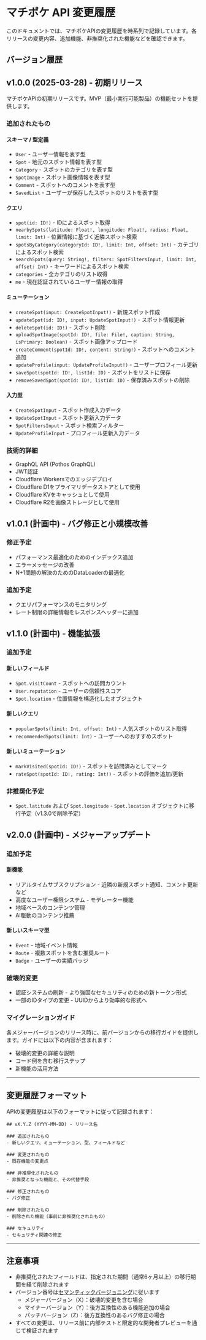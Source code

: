 # マチポケ API 変更履歴

このドキュメントでは、マチポケAPIの変更履歴を時系列で記録しています。各リリースの変更内容、追加機能、非推奨化された機能などを確認できます。

## バージョン履歴

## v1.0.0 (2025-03-28) - 初期リリース

マチポケAPIの初期リリースです。MVP（最小実行可能製品）の機能セットを提供します。

### 追加されたもの

#### スキーマ / 型定義

- `User` - ユーザー情報を表す型
- `Spot` - 地元のスポット情報を表す型
- `Category` - スポットのカテゴリを表す型
- `SpotImage` - スポット画像情報を表す型
- `Comment` - スポットへのコメントを表す型
- `SavedList` - ユーザーが保存したスポットのリストを表す型

#### クエリ

- `spot(id: ID!)` - IDによるスポット取得
- `nearbySpots(latitude: Float!, longitude: Float!, radius: Float, limit: Int)` - 位置情報に基づく近隣スポット検索
- `spotsByCategory(categoryId: ID!, limit: Int, offset: Int)` - カテゴリによるスポット検索
- `searchSpots(query: String!, filters: SpotFiltersInput, limit: Int, offset: Int)` - キーワードによるスポット検索
- `categories` - 全カテゴリのリスト取得
- `me` - 現在認証されているユーザー情報の取得

#### ミューテーション

- `createSpot(input: CreateSpotInput!)` - 新規スポット作成
- `updateSpot(id: ID!, input: UpdateSpotInput!)` - スポット情報更新
- `deleteSpot(id: ID!)` - スポット削除
- `uploadSpotImage(spotId: ID!, file: File!, caption: String, isPrimary: Boolean)` - スポット画像アップロード
- `createComment(spotId: ID!, content: String!)` - スポットへのコメント追加
- `updateProfile(input: UpdateProfileInput!)` - ユーザープロフィール更新
- `saveSpot(spotId: ID!, listId: ID)` - スポットをリストに保存
- `removeSavedSpot(spotId: ID!, listId: ID)` - 保存済みスポットの削除

#### 入力型

- `CreateSpotInput` - スポット作成入力データ
- `UpdateSpotInput` - スポット更新入力データ
- `SpotFiltersInput` - スポット検索フィルター
- `UpdateProfileInput` - プロフィール更新入力データ

### 技術的詳細

- GraphQL API (Pothos GraphQL)
- JWT認証
- Cloudflare Workersでのエッジデプロイ
- Cloudflare D1をプライマリデータストアとして使用
- Cloudflare KVをキャッシュとして使用
- Cloudflare R2を画像ストレージとして使用

## v1.0.1 (計画中) - バグ修正と小規模改善

### 修正予定

- パフォーマンス最適化のためのインデックス追加
- エラーメッセージの改善
- N+1問題の解決のためのDataLoaderの最適化

### 追加予定

- クエリパフォーマンスのモニタリング
- レート制限の詳細情報をレスポンスヘッダーに追加

## v1.1.0 (計画中) - 機能拡張

### 追加予定

#### 新しいフィールド

- `Spot.visitCount` - スポットへの訪問カウント
- `User.reputation` - ユーザーの信頼性スコア
- `Spot.location` - 位置情報を構造化したオブジェクト

#### 新しいクエリ

- `popularSpots(limit: Int, offset: Int)` - 人気スポットのリスト取得
- `recommendedSpots(limit: Int)` - ユーザーへのおすすめスポット

#### 新しいミューテーション

- `markVisited(spotId: ID!)` - スポットを訪問済みとしてマーク
- `rateSpot(spotId: ID!, rating: Int!)` - スポットの評価を追加/更新

### 非推奨化予定

- `Spot.latitude` および `Spot.longitude` - `Spot.location` オブジェクトに移行予定（v1.3.0で削除予定）

## v2.0.0 (計画中) - メジャーアップデート

### 追加予定

#### 新機能

- リアルタイムサブスクリプション - 近隣の新規スポット通知、コメント更新など
- 高度なユーザー権限システム - モデレーター機能
- 地域ベースのコンテンツ管理
- AI駆動のコンテンツ推薦

#### 新しいスキーマ型

- `Event` - 地域イベント情報
- `Route` - 複数スポットを含む推奨ルート
- `Badge` - ユーザーの実績バッジ

### 破壊的変更

- 認証システムの刷新 - より強固なセキュリティのための新トークン形式
- 一部のIDタイプの変更 - UUIDからより効率的な形式へ
  
### マイグレーションガイド

各メジャーバージョンのリリース時に、前バージョンからの移行ガイドを提供します。ガイドには以下の内容が含まれます：

- 破壊的変更の詳細な説明
- コード例を含む移行ステップ
- 新機能の活用方法

---

## 変更履歴フォーマット

APIの変更履歴は以下のフォーマットに従って記録されます：

```
## vX.Y.Z (YYYY-MM-DD) - リリース名

### 追加されたもの
- 新しいクエリ、ミューテーション、型、フィールドなど

### 変更されたもの
- 既存機能の変更点

### 非推奨化されたもの
- 非推奨となった機能と、その代替手段

### 修正されたもの
- バグ修正

### 削除されたもの
- 削除された機能（事前に非推奨化されたもの）

### セキュリティ
- セキュリティ関連の修正
```

---

## 注意事項

- 非推奨化されたフィールドは、指定された期間（通常6ヶ月以上）の移行期間を経て削除されます
- バージョン番号は[セマンティックバージョニング](https://semver.org/)に従います
  - メジャーバージョン（X）：破壊的変更を含む場合
  - マイナーバージョン（Y）：後方互換性のある機能追加の場合
  - パッチバージョン（Z）：後方互換性のあるバグ修正の場合
- すべての変更は、リリース前に内部テストと限定的な開発者プレビューを通じて検証されます